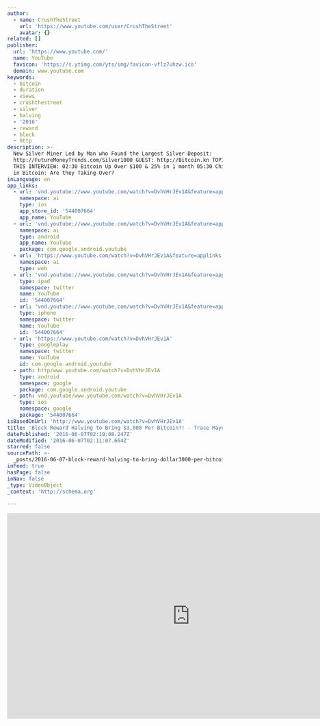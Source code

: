 ```yaml
---
author:
  - name: CrushTheStreet
    url: 'https://www.youtube.com/user/CrushTheStreet'
    avatar: {}
related: []
publisher:
  url: 'https://www.youtube.com/'
  name: YouTube
  favicon: 'https://s.ytimg.com/yts/img/favicon-vflz7uhzw.ico'
  domain: www.youtube.com
keywords:
  - bitcoin
  - duration
  - views
  - crushthestreet
  - silver
  - halving
  - '2016'
  - reward
  - block
  - http
description: >-
  New Silver Miner Led by Man who Found the Largest Silver Deposit:
  http://FutureMoneyTrends.com/Silver1000 GUEST: http://Bitcoin.kn TOPICS IN
  THIS INTERVIEW: 02:30 Bitcoin Up Over $100 & 25% in 1 month 05:30 China's Role
  in Bitcoin: Are they Taking Over?
inLanguage: en
app_links:
  - url: 'vnd.youtube://www.youtube.com/watch?v=DvhVHrJEv1A&feature=applinks'
    namespace: ai
    type: ios
    app_store_id: '544007664'
    app_name: YouTube
  - url: 'vnd.youtube://www.youtube.com/watch?v=DvhVHrJEv1A&feature=applinks'
    namespace: ai
    type: android
    app_name: YouTube
    package: com.google.android.youtube
  - url: 'https://www.youtube.com/watch?v=DvhVHrJEv1A&feature=applinks'
    namespace: ai
    type: web
  - url: 'vnd.youtube://www.youtube.com/watch?v=DvhVHrJEv1A&feature=applinks'
    type: ipad
    namespace: twitter
    name: YouTube
    id: '544007664'
  - url: 'vnd.youtube://www.youtube.com/watch?v=DvhVHrJEv1A&feature=applinks'
    type: iphone
    namespace: twitter
    name: YouTube
    id: '544007664'
  - url: 'https://www.youtube.com/watch?v=DvhVHrJEv1A'
    type: googleplay
    namespace: twitter
    name: YouTube
    id: com.google.android.youtube
  - path: http/www.youtube.com/watch?v=DvhVHrJEv1A
    type: android
    namespace: google
    package: com.google.android.youtube
  - path: vnd.youtube/www.youtube.com/watch?v=DvhVHrJEv1A
    type: ios
    namespace: google
    package: '544007664'
isBasedOnUrl: 'http://www.youtube.com/watch?v=DvhVHrJEv1A'
title: 'Block Reward Halving to Bring $3,000 Per Bitcoin?! - Trace Mayer Interview'
datePublished: '2016-06-07T02:19:08.247Z'
dateModified: '2016-06-07T02:11:07.664Z'
starred: false
sourcePath: >-
  _posts/2016-06-07-block-reward-halving-to-bring-dollar3000-per-bitcoin-trace-m.md
inFeed: true
hasPage: false
inNav: false
_type: VideoObject
_context: 'http://schema.org'

---
```

<iframe src="http://cdn.embedly.com/widgets/media.html?src=https%3A%2F%2Fwww.youtube.com%2Fembed%2FDvhVHrJEv1A%3Ffeature%3Doembed&amp;url=http%3A%2F%2Fwww.youtube.com%2Fwatch%3Fv%3DDvhVHrJEv1A&amp;image=https%3A%2F%2Fi.ytimg.com%2Fvi%2FDvhVHrJEv1A%2Fhqdefault.jpg&amp;key=b7d04c9b404c499eba89ee7072e1c4f7&amp;type=text%2Fhtml&amp;schema=youtube" width="854" height="480" scrolling="no" frameborder="0" allowfullscreen="" style=""></iframe>
